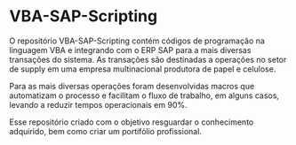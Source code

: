 # VBA-SAP-Scripting

O repositório VBA-SAP-Scripting contém códigos de programação na linguagem VBA e integrando com o ERP SAP para a mais diversas transações do sistema. As transações são destinadas a operações no setor de supply em uma empresa multinacional produtora de papel e celulose.

Para as mais diversas operações foram desenvolvidas macros que automatizam o processo e facilitam o fluxo de trabalho, em alguns casos, levando a reduzir tempos operacionais em 90%.

Esse repositório criado com o objetivo resguardar o conhecimento adquirido, bem como criar um portifólio profissional.
